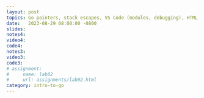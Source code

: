 ```yaml
---
layout: post
topics: Go pointers, stack escapes, VS Code (modules, debugging), HTML review, tokenizer, go get, go test
date:   2023-08-29 08:00:00 -0800
slides: 
notes4: 
video4: 
code4: 
notes3: 
video3: 
code3: 
# assignment:
#     name: lab02
#     url: assignments/lab02.html
category: intro-to-go
---
```


